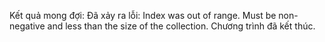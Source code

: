 Kết quả mong đợi:
Đã xảy ra lỗi: Index was out of range. Must be non-negative and less than the size of the collection.
Chương trình đã kết thúc.
